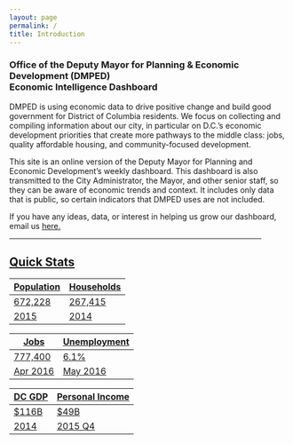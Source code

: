 ```yaml
---
layout: page
permalink: /
title: Introduction
---
```


<h3>
Office of the Deputy Mayor for Planning & Economic Development (DMPED) <br/> Economic Intelligence Dashboard
</h3>

DMPED is using economic data to drive positive change and build good government for District of Columbia residents. We focus on collecting and compiling information about our city, in particular on D.C.’s economic development priorities that create more pathways to the middle class: jobs, quality affordable housing, and community-focused development.

This site is an online version of the Deputy Mayor for Planning and Economic Development’s weekly dashboard. This dashboard is also transmitted to the City Administrator, the Mayor, and other senior staff, so they can be aware of economic trends and context. It includes only data that is public, so certain indicators that DMPED uses are not included.

If you have any ideas, data, or interest in helping us grow our dashboard, email us <a href="mailto:dmped.econintel@dc.gov">here.


<hr style="width: 454px; margin:1em 0">

<h2> Quick Stats </h2>

<div class="datatable">
	<table>
		<thead>
			<tr><th>Population</th><th>Households</th>
		<tbody>
			<tr class="headline-data"><td>672,228</td><td>267,415</td></tr>	
			<tr><td>2015</td><td>2014</td></tr>
		</tbody>
	<table>
		<thead>
			<tr><th>Jobs</th><th>Unemployment</th>
		<tbody>
			<tr class="headline-data"><td>777,400</td><td>6.1%</td></tr>	
			<tr><td>Apr 2016</td><td>May 2016</td></tr>
		</tbody>
	<table>
		<thead>
			<tr><th>DC GDP</th><th>Personal Income</th>
		</thead>
		<tbody>
			<tr class="headline-data"><td>$116B</td><td>$49B</td></tr>	
			<tr><td>2014</td><td>2015 Q4</td></tr>
		</tbody>



